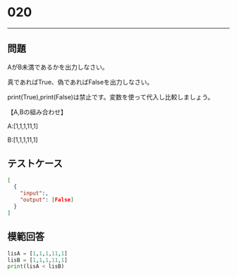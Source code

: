 
# 020

---

## 問題

AがB未満であるかを出力しなさい。

真であればTrue、偽であればFalseを出力しなさい。

print(True),print(False)は禁止です。変数を使って代入し比較しましょう。

【A,Bの組み合わせ】

A:[1,1,1,11,1]

B:[1,1,1,11,1]

## テストケース

```json
[
  {
    "input":,
    "output": [False]
  }
]
```

## 模範回答

```python
lisA = [1,1,1,11,1]
lisB = [1,1,1,11,1]
print(lisA < lisB)
```
